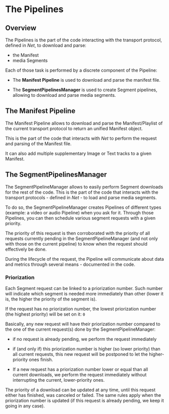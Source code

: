 # The Pipelines ################################################################


## Overview ####################################################################

The Pipelines is the part of the code interacting with the transport protocol,
defined in _Net_, to download and parse:
  - the Manifest
  - media Segments

Each of those task is performed by a discrete component of the Pipeline:

  - The __Manifest Pipeline__ is used to download and parse the manifest file.

  - The __SegmentPipelinesManager__ is used to create Segment pipelines,
    allowing to download and parse media segments.



## The Manifest Pipeline #######################################################

The Manifest Pipeline allows to download and parse the Manifest/Playlist of the
current transport protocol to return an unified Manifest object.

This is the part of the code that interacts with _Net_ to perform the request
and parsing  of the Manifest file.

It can also add multiple supplementary Image or Text tracks to a given Manifest.



## The SegmentPipelinesManager #################################################

The SegmentPipelineManager allows to easily perform Segment downloads for the
rest of the code.
This is the part of the code that interacts with the transport protocols -
defined in _Net_ - to load and parse media segments.

To do so, the SegmentPipelineManager creates Pipelines of different types
(example: a video or audio Pipeline) when you ask for it.
Through those Pipelines, you can then schedule various segment requests with a
given priority.

The priority of this request is then corroborated with the
priority of all requests currently pending in the SegmentPipelineManager (and
not only with those on the current pipeline) to know when the request should
effectively be done.

During the lifecycle of the request, the Pipeline will communicate about data
and metrics through several means - documented in the code.

### Priorization ###############################################################

Each Segment request can be linked to a priorization number.
Such number will indicate which segment is needed more immediately than other
(lower it is, the higher the priority of the segment is).

If the request has no priorization number, the lowest priorization number
(the highest priority) will be set on it: ``0``

Basically, any new request will have their priorization number compared to the
one of the current request(s) done by the SegmentPipelineManager:

  - if no request is already pending, we perform the request immediately

  - if (and only if) this priorization number is higher (so lower priority) than
    all current requests, this new request will be postponed to let the
    higher-priority ones finish.

  - If a new request has a priorization number lower or equal than all current
    downloads, we perform the request immediately without interrupting the
    current, lower-priority ones.

The priority of a download can be updated at any time, until this request either
has finished, was canceled or failed. The same rules apply when the priorization
number is updated (if this request is already pending, we keep it going in any
case).
